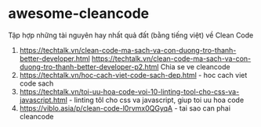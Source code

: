 # awesome-cleancode
Tập hợp những tài nguyên hay nhất quả đất (bằng tiếng việt) về Clean Code
1. https://techtalk.vn/clean-code-ma-sach-va-con-duong-tro-thanh-better-developer.html
   https://techtalk.vn/clean-code-ma-sach-va-con-duong-tro-thanh-better-developer-p2.html
Chia se ve cleancode
2. https://techtalk.vn/hoc-cach-viet-code-sach-dep.html - hoc cach viet code sach
3. https://techtalk.vn/toi-uu-hoa-code-voi-10-linting-tool-cho-css-va-javascript.html - linting tôl cho css va javascript, giup toi uu hoa code
4. https://viblo.asia/p/clean-code-l0rvmx0QGyqA - tai sao can phai cleancode

